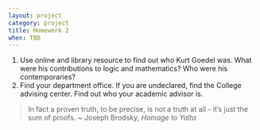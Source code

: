 ```yaml
---
layout: project
category: project
title: Homework 2
when: TBD
---
```

1. Use online and library resource to find out who Kurt Goedel was.  What were his contributions to logic and mathematics?  Who were his contemporaries?  
2. Find your department office.  If you are undeclared, find the College advising center.  Find out who your academic advisor is.

> In fact a proven truth, to be precise, is not a truth at all - it’s just the sum of proofs. ~ Joseph Brodsky, *Homage to Yalta*